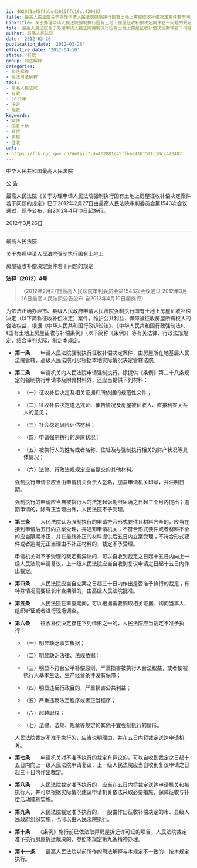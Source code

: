 ```yaml
---
id: 402881e45ffbbe41015ffc10cc420487
title: 最高人民法院关于办理申请人民法院强制执行国有土地上房屋征收补偿决定案件若干问题的规定
LinkTitle: 关于办理申请人民法院强制执行国有土地上房屋征收补偿决定案件若干问题的规定（2012）
file: 最高人民法院关于办理申请人民法院强制执行国有土地上房屋征收补偿决定案件若干问题的规定_20120326_402881e45ffbbe41015ffc10cc420487.docx
author: 最高人民法院
date: '2012-03-26'
publication_date: '2012-03-26'
effective_date: '2012-04-10'
status: 有效
group: 司法解释
categories:
- 司法解释
- 高法司法解释
tags:
- 最高人民法院
- 有效
- 2012年
- 决定
- 规定
keywords:
- 案件
- 国有土地
- 补偿
- 房屋
- 征收
urls:
- https://flk.npc.gov.cn/detail?id=402881e45ffbbe41015ffc10cc420487
---
```


中华人民共和国最高人民法院

公 告

最高人民法院《关于办理申请人民法院强制执行国有土地上房屋征收补偿决定案件若干问题的规定》已于2012年2月27日由最高人民法院审判委员会第1543次会议通过，现予公布，自2012年4月10日起施行。

2012年3月26日

---

最高人民法院

关于办理申请人民法院强制执行国有土地上

房屋征收补偿决定案件若干问题的规定

**法释〔2012〕4号**

> （2012年2月27日最高人民法院审判委员会第1543次会议通过 2012年3月26日最高人民法院公告公布 自2012年4月10日起施行）

为依法正确办理市、县级人民政府申请人民法院强制执行国有土地上房屋征收补偿决定（以下简称征收补偿决定）案件，维护公共利益，保障被征收房屋所有权人的合法权益，根据《中华人民共和国行政诉讼法》、《中华人民共和国行政强制法》、《国有土地上房屋征收与补偿条例》（以下简称《条例》）等有关法律、行政法规规定，结合审判实际，制定本规定。

- **第一条**　　申请人民法院强制执行征收补偿决定案件，由房屋所在地基层人民法院管辖，高级人民法院可以根据本地实际情况决定管辖法院。

- **第二条**　　申请机关向人民法院申请强制执行，除提供《条例》第二十八条规定的强制执行申请书及附具材料外，还应当提供下列材料：

  - （一）征收补偿决定及相关证据和所依据的规范性文件；

  - （二）征收补偿决定送达凭证、催告情况及房屋被征收人、直接利害关系人的意见；

  - （三）社会稳定风险评估材料；

  - （四）申请强制执行的房屋状况；

  - （五）被执行人的姓名或者名称、住址及与强制执行相关的财产状况等具体情况；

  - （六）法律、行政法规规定应当提交的其他材料。

  强制执行申请书应当由申请机关负责人签名，加盖申请机关印章，并注明日期。

  强制执行的申请应当自被执行人的法定起诉期限届满之日起三个月内提出；逾期申请的，除有正当理由外，人民法院不予受理。

- **第三条**　　人民法院认为强制执行的申请符合形式要件且材料齐全的，应当在接到申请后五日内立案受理，并通知申请机关；不符合形式要件或者材料不全的应当限期补正，并在最终补正的材料提供后五日内立案受理；不符合形式要件或者逾期无正当理由不补正材料的，裁定不予受理。

  申请机关对不予受理的裁定有异议的，可以自收到裁定之日起十五日内向上一级人民法院申请复议，上一级人民法院应当自收到复议申请之日起十五日内作出裁定。

- **第四条**　　人民法院应当自立案之日起三十日内作出是否准予执行的裁定；有特殊情况需要延长审查期限的，由高级人民法院批准。

- **第五条**　　人民法院在审查期间，可以根据需要调取相关证据、询问当事人、组织听证或者进行现场调查。

- **第六条**　　征收补偿决定存在下列情形之一的，人民法院应当裁定不准予执行：

  - （一）明显缺乏事实根据；

  - （二）明显缺乏法律、法规依据；

  - （三）明显不符合公平补偿原则，严重损害被执行人合法权益，或者使被执行人基本生活、生产经营条件没有保障；

  - （四）明显违反行政目的，严重损害公共利益；

  - （五）严重违反法定程序或者正当程序；

  - （六）超越职权；

  - （七）法律、法规、规章等规定的其他不宜强制执行的情形。

  人民法院裁定不准予执行的，应当说明理由，并在五日内将裁定送达申请机关。

- **第七条**　　申请机关对不准予执行的裁定有异议的，可以自收到裁定之日起十五日内向上一级人民法院申请复议，上一级人民法院应当自收到复议申请之日起三十日内作出裁定。

- **第八条**　　人民法院裁定准予执行的，应当在五日内将裁定送达申请机关和被执行人，并可以根据实际情况建议申请机关依法采取必要措施，保障征收与补偿活动顺利实施。

- **第九条**　　人民法院裁定准予执行的，一般由作出征收补偿决定的市、县级人民政府组织实施，也可以由人民法院执行。

- **第十条**　　《条例》施行前已依法取得房屋拆迁许可证的项目，人民法院裁定准予执行房屋拆迁裁决的，参照本规定第九条精神办理。

- **第十一条**　　最高人民法院以前所作的司法解释与本规定不一致的，按本规定执行。
